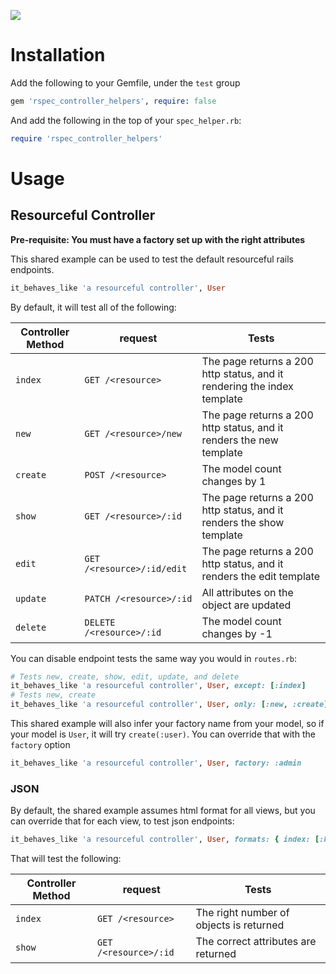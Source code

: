 ![](http://ruby-gem-downloads-badge.herokuapp.com/rspec_controller_helpers)

# Installation

Add the following to your Gemfile, under the `test` group

````ruby
gem 'rspec_controller_helpers', require: false
````

And add the following in the top of your `spec_helper.rb`:

````ruby
require 'rspec_controller_helpers'
````

# Usage

## Resourceful Controller
**Pre-requisite: You must have a factory set up with the right attributes**

This shared example can be used to test the default resourceful rails endpoints.

````ruby
it_behaves_like 'a resourceful controller', User
````

By default, it will test all of the following:

| Controller Method | request      | Tests |
|-------------------|-----------|-------|
| `index`  | `GET /<resource>`          | The page returns a 200 http status, and it rendering the index template |
| `new`    | `GET /<resource>/new`      | The page returns a 200 http status, and it renders the new template |
| `create` | `POST /<resource>`         | The model count changes by 1 |
| `show`   | `GET /<resource>/:id`      | The page returns a 200 http status, and it renders the show template |
| `edit`   | `GET /<resource>/:id/edit` | The page returns a 200 http status, and it renders the edit template |
| `update` | `PATCH /<resource>/:id`    | All attributes on the object are updated |
| `delete` | `DELETE /<resource>/:id`   | The model count changes by -1 |

You can disable endpoint tests the same way you would in `routes.rb`:

````ruby
# Tests new, create, show, edit, update, and delete
it_behaves_like 'a resourceful controller', User, except: [:index]
# Tests new, create
it_behaves_like 'a resourceful controller', User, only: [:new, :create]
````

This shared example will also infer your factory name from your model, so if your model is `User`, it will try `create(:user)`. You can override that with the `factory` option

````ruby
it_behaves_like 'a resourceful controller', User, factory: :admin
````

### JSON

By default, the shared example assumes html format for all views, but you can override that for each view, to test json endpoints:

````ruby
it_behaves_like 'a resourceful controller', User, formats: { index: [:html, :json] }
````

That will test the following:

| Controller Method | request      | Tests |
|-------------------|-----------|-------|
| `index`           | `GET /<resource>` | The right number of objects is returned |
| `show`            | `GET /<resource>/:id` | The correct attributes are returned |
